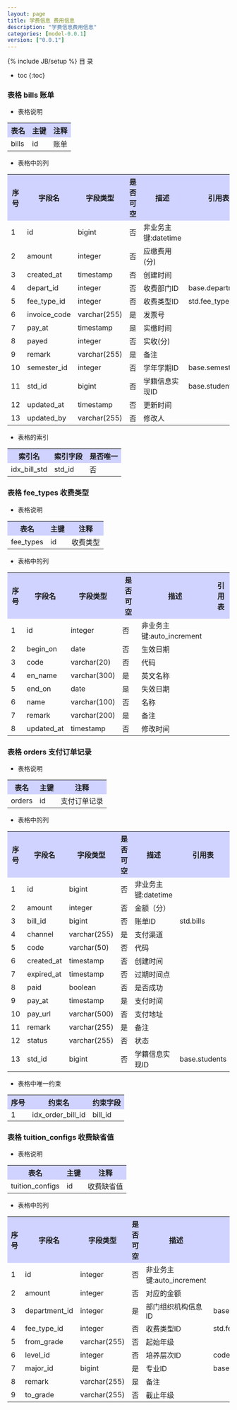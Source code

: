 ```yaml
---
layout: page
title: 学费信息 费用信息
description: "学费信息费用信息"
categories: [model-0.0.1]
version: ["0.0.1"]
---
```

{% include JB/setup %}
 目  录

* toc
{:toc}



### 表格 bills 账单

  * 表格说明

<table class="table table-bordered table-striped table-condensed">
<tr><th style="background-color:#D0D3FF">表名</th><th style="background-color:#D0D3FF">主键</th><th style="background-color:#D0D3FF">注释</th>  </tr>
<tr><td>bills</td><td>id</td><td>账单</td>  </tr>
</table>

  * 表格中的列

<table class="table table-bordered table-striped table-condensed">
<tr><th style="background-color:#D0D3FF" class="text-center">序号</th><th style="background-color:#D0D3FF">字段名</th><th style="background-color:#D0D3FF">字段类型</th><th style="background-color:#D0D3FF" class="text-center">是否可空</th><th style="background-color:#D0D3FF">描述</th><th style="background-color:#D0D3FF">引用表</th>  </tr>
<tr><td class="text-center">1</td><td>id</td><td>bigint</td><td class="text-center">否</td><td>非业务主键:datetime</td><td></td>  </tr>
<tr><td class="text-center">2</td><td>amount</td><td>integer</td><td class="text-center">否</td><td>应缴费用(分)</td><td></td>  </tr>
<tr><td class="text-center">3</td><td>created_at</td><td>timestamp</td><td class="text-center">否</td><td>创建时间</td><td></td>  </tr>
<tr><td class="text-center">4</td><td>depart_id</td><td>integer</td><td class="text-center">否</td><td>收费部门ID</td><td>base.departments</td>  </tr>
<tr><td class="text-center">5</td><td>fee_type_id</td><td>integer</td><td class="text-center">否</td><td>收费类型ID</td><td>std.fee_types</td>  </tr>
<tr><td class="text-center">6</td><td>invoice_code</td><td>varchar(255)</td><td class="text-center">是</td><td>发票号</td><td></td>  </tr>
<tr><td class="text-center">7</td><td>pay_at</td><td>timestamp</td><td class="text-center">是</td><td>实缴时间</td><td></td>  </tr>
<tr><td class="text-center">8</td><td>payed</td><td>integer</td><td class="text-center">否</td><td>实收(分)</td><td></td>  </tr>
<tr><td class="text-center">9</td><td>remark</td><td>varchar(255)</td><td class="text-center">是</td><td>备注</td><td></td>  </tr>
<tr><td class="text-center">10</td><td>semester_id</td><td>integer</td><td class="text-center">否</td><td>学年学期ID</td><td>base.semesters</td>  </tr>
<tr><td class="text-center">11</td><td>std_id</td><td>bigint</td><td class="text-center">否</td><td>学籍信息实现ID</td><td>base.students</td>  </tr>
<tr><td class="text-center">12</td><td>updated_at</td><td>timestamp</td><td class="text-center">否</td><td>更新时间</td><td></td>  </tr>
<tr><td class="text-center">13</td><td>updated_by</td><td>varchar(255)</td><td class="text-center">否</td><td>修改人</td><td></td>  </tr>
</table>


  * 表格的索引

<table class="table table-bordered table-striped table-condensed">
  <tr>
<th style="background-color:#D0D3FF">索引名</th><th style="background-color:#D0D3FF">索引字段</th><th style="background-color:#D0D3FF">是否唯一</th>  </tr>
<tr><td>idx_bill_std</td><td>std_id</td><td>否</td>  </tr>
</table>

### 表格 fee_types 收费类型

  * 表格说明

<table class="table table-bordered table-striped table-condensed">
<tr><th style="background-color:#D0D3FF">表名</th><th style="background-color:#D0D3FF">主键</th><th style="background-color:#D0D3FF">注释</th>  </tr>
<tr><td>fee_types</td><td>id</td><td>收费类型</td>  </tr>
</table>

  * 表格中的列

<table class="table table-bordered table-striped table-condensed">
<tr><th style="background-color:#D0D3FF" class="text-center">序号</th><th style="background-color:#D0D3FF">字段名</th><th style="background-color:#D0D3FF">字段类型</th><th style="background-color:#D0D3FF" class="text-center">是否可空</th><th style="background-color:#D0D3FF">描述</th><th style="background-color:#D0D3FF">引用表</th>  </tr>
<tr><td class="text-center">1</td><td>id</td><td>integer</td><td class="text-center">否</td><td>非业务主键:auto_increment</td><td></td>  </tr>
<tr><td class="text-center">2</td><td>begin_on</td><td>date</td><td class="text-center">否</td><td>生效日期</td><td></td>  </tr>
<tr><td class="text-center">3</td><td>code</td><td>varchar(20)</td><td class="text-center">否</td><td>代码</td><td></td>  </tr>
<tr><td class="text-center">4</td><td>en_name</td><td>varchar(300)</td><td class="text-center">是</td><td>英文名称</td><td></td>  </tr>
<tr><td class="text-center">5</td><td>end_on</td><td>date</td><td class="text-center">是</td><td>失效日期</td><td></td>  </tr>
<tr><td class="text-center">6</td><td>name</td><td>varchar(100)</td><td class="text-center">否</td><td>名称</td><td></td>  </tr>
<tr><td class="text-center">7</td><td>remark</td><td>varchar(200)</td><td class="text-center">是</td><td>备注</td><td></td>  </tr>
<tr><td class="text-center">8</td><td>updated_at</td><td>timestamp</td><td class="text-center">否</td><td>修改时间</td><td></td>  </tr>
</table>



### 表格 orders 支付订单记录

  * 表格说明

<table class="table table-bordered table-striped table-condensed">
<tr><th style="background-color:#D0D3FF">表名</th><th style="background-color:#D0D3FF">主键</th><th style="background-color:#D0D3FF">注释</th>  </tr>
<tr><td>orders</td><td>id</td><td>支付订单记录</td>  </tr>
</table>

  * 表格中的列

<table class="table table-bordered table-striped table-condensed">
<tr><th style="background-color:#D0D3FF" class="text-center">序号</th><th style="background-color:#D0D3FF">字段名</th><th style="background-color:#D0D3FF">字段类型</th><th style="background-color:#D0D3FF" class="text-center">是否可空</th><th style="background-color:#D0D3FF">描述</th><th style="background-color:#D0D3FF">引用表</th>  </tr>
<tr><td class="text-center">1</td><td>id</td><td>bigint</td><td class="text-center">否</td><td>非业务主键:datetime</td><td></td>  </tr>
<tr><td class="text-center">2</td><td>amount</td><td>integer</td><td class="text-center">否</td><td>金额（分）</td><td></td>  </tr>
<tr><td class="text-center">3</td><td>bill_id</td><td>bigint</td><td class="text-center">否</td><td>账单ID</td><td>std.bills</td>  </tr>
<tr><td class="text-center">4</td><td>channel</td><td>varchar(255)</td><td class="text-center">是</td><td>支付渠道</td><td></td>  </tr>
<tr><td class="text-center">5</td><td>code</td><td>varchar(50)</td><td class="text-center">否</td><td>代码</td><td></td>  </tr>
<tr><td class="text-center">6</td><td>created_at</td><td>timestamp</td><td class="text-center">否</td><td>创建时间</td><td></td>  </tr>
<tr><td class="text-center">7</td><td>expired_at</td><td>timestamp</td><td class="text-center">否</td><td>过期时间点</td><td></td>  </tr>
<tr><td class="text-center">8</td><td>paid</td><td>boolean</td><td class="text-center">否</td><td>是否成功</td><td></td>  </tr>
<tr><td class="text-center">9</td><td>pay_at</td><td>timestamp</td><td class="text-center">是</td><td>支付时间</td><td></td>  </tr>
<tr><td class="text-center">10</td><td>pay_url</td><td>varchar(500)</td><td class="text-center">否</td><td>支付地址</td><td></td>  </tr>
<tr><td class="text-center">11</td><td>remark</td><td>varchar(255)</td><td class="text-center">是</td><td>备注</td><td></td>  </tr>
<tr><td class="text-center">12</td><td>status</td><td>varchar(255)</td><td class="text-center">否</td><td>状态</td><td></td>  </tr>
<tr><td class="text-center">13</td><td>std_id</td><td>bigint</td><td class="text-center">否</td><td>学籍信息实现ID</td><td>base.students</td>  </tr>
</table>

  * 表格中唯一约束

<table class="table table-bordered table-striped table-condensed">
  <tr>
<th style="background-color:#D0D3FF">序号</th><th style="background-color:#D0D3FF">约束名</th><th style="background-color:#D0D3FF">约束字段</th>  </tr>
<tr><td>1</td><td>idx_order_bill_id</td><td>bill_id</td>  </tr>
</table>


### 表格 tuition_configs 收费缺省值

  * 表格说明

<table class="table table-bordered table-striped table-condensed">
<tr><th style="background-color:#D0D3FF">表名</th><th style="background-color:#D0D3FF">主键</th><th style="background-color:#D0D3FF">注释</th>  </tr>
<tr><td>tuition_configs</td><td>id</td><td>收费缺省值</td>  </tr>
</table>

  * 表格中的列

<table class="table table-bordered table-striped table-condensed">
<tr><th style="background-color:#D0D3FF" class="text-center">序号</th><th style="background-color:#D0D3FF">字段名</th><th style="background-color:#D0D3FF">字段类型</th><th style="background-color:#D0D3FF" class="text-center">是否可空</th><th style="background-color:#D0D3FF">描述</th><th style="background-color:#D0D3FF">引用表</th>  </tr>
<tr><td class="text-center">1</td><td>id</td><td>integer</td><td class="text-center">否</td><td>非业务主键:auto_increment</td><td></td>  </tr>
<tr><td class="text-center">2</td><td>amount</td><td>integer</td><td class="text-center">否</td><td>对应的金额</td><td></td>  </tr>
<tr><td class="text-center">3</td><td>department_id</td><td>integer</td><td class="text-center">是</td><td>部门组织机构信息ID</td><td>base.departments</td>  </tr>
<tr><td class="text-center">4</td><td>fee_type_id</td><td>integer</td><td class="text-center">否</td><td>收费类型ID</td><td>std.fee_types</td>  </tr>
<tr><td class="text-center">5</td><td>from_grade</td><td>varchar(255)</td><td class="text-center">否</td><td>起始年级</td><td></td>  </tr>
<tr><td class="text-center">6</td><td>level_id</td><td>integer</td><td class="text-center">否</td><td>培养层次ID</td><td>code.education_levels</td>  </tr>
<tr><td class="text-center">7</td><td>major_id</td><td>bigint</td><td class="text-center">是</td><td>专业ID</td><td>base.majors</td>  </tr>
<tr><td class="text-center">8</td><td>remark</td><td>varchar(255)</td><td class="text-center">是</td><td>备注</td><td></td>  </tr>
<tr><td class="text-center">9</td><td>to_grade</td><td>varchar(255)</td><td class="text-center">否</td><td>截止年级</td><td></td>  </tr>
</table>


